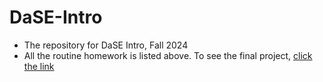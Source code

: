 # DaSE-Intro
- The repository for DaSE Intro, Fall 2024
- All the routine homework is listed above. To see the final project, [click the link](https://github.com/teamkongju/kongju/tree/main/%E5%A4%8D%E8%B5%9B)

